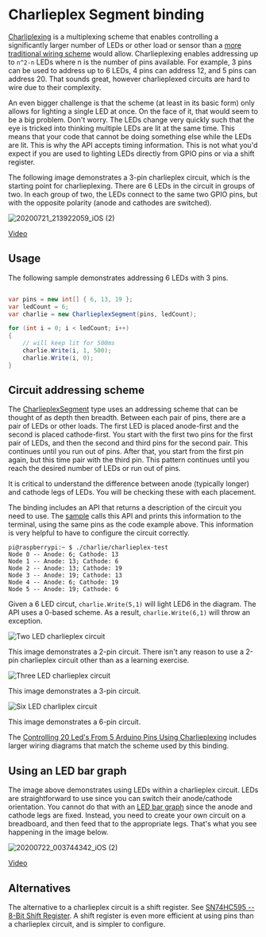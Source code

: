 # Charlieplex Segment binding

[Charliplexing](https://en.wikipedia.org/wiki/Charlieplexing) is a multiplexing scheme that enables controlling a significantly larger number of LEDs or other load or sensor than a [more traditional wiring scheme](https://github.com/dotnet/iot/tree/master/samples/led-blink) would allow. Charlieplexing enables addressing up to `n^2-n` LEDs where n is the number of pins available. For example, 3 pins can be used to address up to 6 LEDs, 4 pins can address 12, and 5 pins can address 20. That sounds great, however charlieplexed circuits are hard to wire due to their complexity. 

An even bigger challenge is that the scheme (at least in its basic form) only allows for lighting a single LED at once. On the face of it, that would seem to be a big problem. Don't worry. The LEDs change very quickly such that the eye is tricked into thinking multiple LEDs are lit at the same time. This means that your code that cannot be doing something else while the LEDs are lit. This is why the API accepts timing information. This is not what you'd expect if you are used to lighting LEDs directly from GPIO pins or via a shift register.

The following image demonstrates a 3-pin charlieplex circuit, which is the starting point for charlieplexing. There are 6 LEDs in the circuit in groups of two. In each group of two, the LEDs connect to the same two GPIO pins, but with the opposite polarity (anode and cathodes are switched).

![20200721_213922059_iOS (2)](https://user-images.githubusercontent.com/2608468/88128814-90e46000-cb8b-11ea-82a3-43cd8d2ce98d.jpg)

[Video](https://youtu.be/eR0fdzPZgcI)

## Usage

The following sample demonstrates addressing 6 LEDs with 3 pins.

```csharp

var pins = new int[] { 6, 13, 19 };
var ledCount = 6;
var charlie = new CharlieplexSegment(pins, ledCount);

for (int i = 0; i < ledCount; i++)
{
    // will keep lit for 500ms
    charlie.Write(i, 1, 500);
    charlie.Write(i, 0);
}
```

## Circuit addressing scheme

The [CharlieplexSegment](CharlieplexSegment.cs) type uses an addressing scheme that can be thought of as depth then breadth. Between each pair of pins, there are a pair of LEDs or other loads. The first LED is placed anode-first and the second is placed cathode-first. You start with the first two pins for the first pair of LEDs, and then the second and third pins for the second pair. This continues until you run out of pins. After that, you start from the first pin again, but this time pair with the third pin. This pattern continues until you reach the desired number of LEDs or run out of pins.

It is critical to understand the difference between anode (typically longer) and cathode legs of LEDs. You will be checking these with each placement.

The binding includes an API that returns a description of the circuit you need to use. The [sample](Samples/Program.cs) calls this API and prints this information to the terminal, using the same pins as the code example above. This information is very helpful to have to configure the circuit correctly.

```console
pi@raspberrypi:~ $ ./charlie/charlieplex-test
Node 0 -- Anode: 6; Cathode: 13
Node 1 -- Anode: 13; Cathode: 6
Node 2 -- Anode: 13; Cathode: 19
Node 3 -- Anode: 19; Cathode: 13
Node 4 -- Anode: 6; Cathode: 19
Node 5 -- Anode: 19; Cathode: 6
```

Given a 6 LED circut, `charlie.Write(5,1)` will light LED6 in the diagram. The API uses a 0-based scheme. As a result, `charlie.Write(6,1)` will throw an exception.
 
![Two LED charlieplex circuit](https://upload.wikimedia.org/wikipedia/commons/thumb/d/d3/2-pin_Charlieplexing_with_common_resistor.svg/1200px-2-pin_Charlieplexing_with_common_resistor.svg.png)

This image demonstrates a 2-pin circuit. There isn't any reason to use a 2-pin charlieplex circuit other than as a learning exercise.

![Three LED charlieplex circuit](https://upload.wikimedia.org/wikipedia/commons/thumb/3/3d/3-pin_Charlieplexing_with_common_resistors.svg/800px-3-pin_Charlieplexing_with_common_resistors.svg.png)

This image demonstrates a 3-pin circuit.

![Six LED charliplex circuit](https://upload.wikimedia.org/wikipedia/commons/3/3d/3-pin_Charlieplexing_with_common_resistors.svg)

This image demonstrates a 6-pin circuit.

The [Controlling 20 Led's From 5 Arduino Pins Using Charlieplexing](https://www.instructables.com/id/Controlling-20-Leds-from-5-Arduino-pins-using-Cha/) includes larger wiring diagrams that match the scheme used by this binding.

## Using an LED bar graph

The image above demonstrates using LEDs within a charlieplex circuit. LEDs are straightforward to use since you can switch their anode/cathode orientation. You cannot do that with an [LED bar graph](https://www.adafruit.com/product/1815) since the anode and cathode legs are fixed. Instead, you need to create your own circuit on a breadboard, and then feed that to the appropriate legs. That's what you see happening in the image below.

![20200722_003744342_iOS (2)](https://user-images.githubusercontent.com/2608468/88133056-09e8b500-cb96-11ea-806b-374a9881e10d.jpg)

[Video](https://youtu.be/INu0yyVbmho)

## Alternatives

The alternative to a charlieplex circuit is a shift register. See [SN74HC595 -- 8-Bit Shift Register](https://github.com/dotnet/iot/blob/master/src/devices/Sn74hc595/README.md). A shift register is even more efficient at using pins than a charlieplex circuit, and is simpler to configure.
